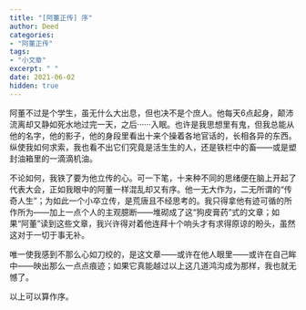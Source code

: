 ```yaml
---
title: "[阿董正传] 序"
author: Deed
categories:
- "阿董正传"
tags:
- "小文章"
excerpt: " "
date: 2021-06-02
hidden: true
---
```


阿董不过是个学生，虽无什么大出息，但也决不是个庶人。他每天6点起身，颠沛流离却又静如死水地过完一天，之后······入眠。也许是我思想里有鬼，但我总能从他的名字，他的影子，他的身段里看出十来个操着各地官话的，长相各异的东西。纵使我如何求索，我也看不出它们究竟是活生生的人，还是铁栏中的畜——或是塑封油箱里的一滴滴机油。

不论如何，我铁了要为他立传的心。可一下笔，十来种不同的思绪便在脑上开起了代表大会，正如我眼中的阿董一样混乱却又有序。他一无大作为，二无所谓的“传奇人生”；为如此一个小卒立传，是荒唐且不经思考的。我只得拿他有迹可循的所作所为——加上一点个人的主观臆断——堆砌成了这“狗皮膏药”式的文章；如果“阿董”读到这些文章，我兴许得对着他连拜十个响头才有求得原谅的盼头，虽然这对于一切于事无补。

唯一使我感到不那么心如刀绞的，是这文章——或许在他人眼里——或许在自己眸中——映出那么一点点痕迹；如果它真能越过以上这几道鸿沟成为那样，我也就无憾了。

以上可以算作序。
